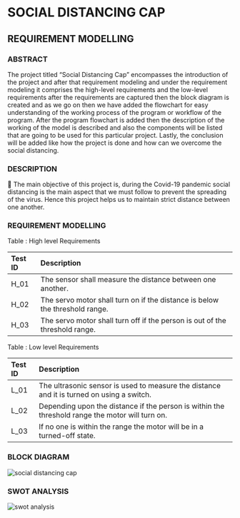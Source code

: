 # SOCIAL DISTANCING CAP

## REQUIREMENT MODELLING
### ABSTRACT
The project titled “Social Distancing Cap” encompasses the introduction of the project and after that requirement modeling and under the requirement modeling it comprises the high-level requirements and the low-level requirements after the requirements are captured then the block diagram is created and as we go on then we have added the flowchart for easy understanding of the working process of the program or workflow of the program. After the program flowchart is added then the description of the working of the model is described and also the components will be listed that are going to be used for this particular project. Lastly, the conclusion will be added like how the project is done and how can we overcome the social distancing.

### DESCRIPTION
 :dart: The main objective of this project is, during the  Covid-19 pandemic social distancing is the main aspect that we must follow to prevent the spreading of the virus. Hence this project helps us to maintain strict distance between one another.
 
 ### REQUIREMENT MODELLING
 
  Table : High level Requirements</br>

|Test ID| Description| 
|:------|:-----------|
| H_01 | The sensor shall measure the distance between one another. | 
| H_02 | The servo motor shall turn on if the distance is below the threshold range. |
| H_03 | The servo motor shall turn off if the person is out of the threshold range. |

Table : Low level Requirements</br>

|Test ID| Description|
|:------|:-----------|
|L_01| The ultrasonic sensor is used to measure the distance and it is turned on using a switch.|
|L_02| Depending upon the distance if the person is within the threshold range the motor will turn on.|
|L_03| If no one is within the range the motor will be in a turned-off state.|

### BLOCK DIAGRAM

![social distancing cap](https://user-images.githubusercontent.com/42488087/155828648-7b878f04-08e3-4f3b-b00c-0ba0ef16de6e.PNG)

### SWOT ANALYSIS


![swot analysis](https://user-images.githubusercontent.com/42488087/155829132-37898af4-6e0d-4d90-b020-45427d38dbd2.PNG)
